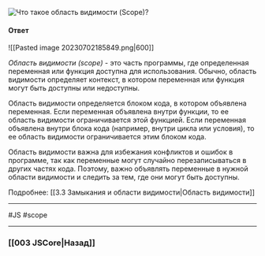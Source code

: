 ![Что такое область видимости (Scope)?](https://youtu.be/1eIRTdgzHtw?t=282)

#### Ответ

![[Pasted image 20230702185849.png|600]]

*Область видимости (scope)* - это часть программы, где определенная переменная или функция доступна для использования. Обычно, область видимости определяет контекст, в котором переменная или функция могут быть доступны или недоступны.

Область видимости определяется блоком кода, в котором объявлена переменная. Если переменная объявлена внутри функции, то ее область видимости ограничивается этой функцией. Если переменная объявлена внутри блока кода (например, внутри цикла или условия), то ее область видимости ограничивается этим блоком кода.

Область видимости важна для избежания конфликтов и ошибок в программе, так как переменные могут случайно перезаписываться в других частях кода. Поэтому, важно объявлять переменные в нужной области видимости и следить за тем, где они могут быть доступны.

Подробнее: [[3.3 Замыкания и области видимости|Область видимости]]
___
 #JS #scope

___

### [[003 JSCore|Назад]]